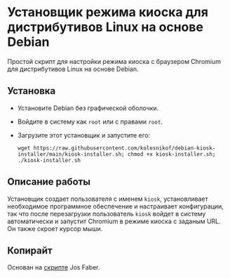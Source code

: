 # Установщик режима киоска для дистрибутивов Linux на основе Debian

Простой скрипт для настройки режима киоска с браузером Chromium для дистрибутивов Linux на основе Debian.

## Установка
* Установите Debian без графической оболочки.
* Войдите в систему как `root` или с правами `root`.
* Загрузите этот установщик и запустите его:

  ```shell
  wget https://raw.githubusercontent.com/kolesnikof/debian-kiosk-installer/main/kiosk-installer.sh; chmod +x kiosk-installer.sh; ./kiosk-installer.sh
  ```

## Описание работы
Установщик создает пользователя с именем `kiosk`, установливает необходимое программное обеспечение и настраивает конфигурации, так что после перезагрузки пользователь `kiosk` войдет в систему автоматически и запустит Chromium в режиме киоска с заданым URL. Он также скроет курсор мыши.

## Копирайт
Основан на [скрипте](https://github.com/josfaber/debian-kiosk-installer) Jos Faber.
